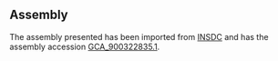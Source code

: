 
Assembly
--------

The assembly presented has been imported from 
[INSDC](http://www.insdc.org) and has the assembly accession
[GCA\_900322835.1](http://www.ebi.ac.uk/ena/data/view/GCA_900322835.1).

